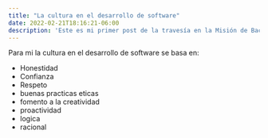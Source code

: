 ```yaml
---
title: "La cultura en el desarrollo de software"
date: 2022-02-21T18:16:21-06:00
description: 'Este es mi primer post de la travesía en la Misión de Backend con Node JS de Launch X.'
---
```


Para mi la cultura en el desarrollo de software se basa en:

- Honestidad
- Confianza
- Respeto 
- buenas practicas eticas
- fomento a la creatividad
- proactividad
- logica
- racional
